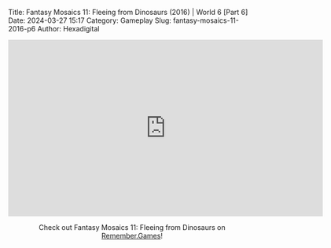 Title: Fantasy Mosaics 11: Fleeing from Dinosaurs (2016) | World 6 [Part 6]
Date: 2024-03-27 15:17
Category: Gameplay
Slug: fantasy-mosaics-11-2016-p6
Author: Hexadigital

<center><iframe src="https://www.youtube.com/embed/iouXJTF2_AM?feature=oembed" allow="accelerometer; autoplay; encrypted-media; gyroscope; picture-in-picture" width="640" height="360" frameborder="0"></iframe>

Check out Fantasy Mosaics 11: Fleeing from Dinosaurs on [Remember.Games](https://remember.games/game/8363/fantasy-mosaics-11-fleeing-from-dinosaurs/)!</center>